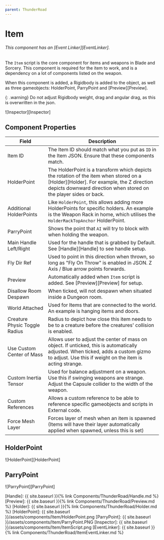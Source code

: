 ```yaml
---
parent: ThunderRoad
---
```

# Item

###### This component has an [Event Linker][EventLinker].

The `Item` script is the core component for items and weapons in Blade and Sorcery. This component is required for the item to work, and is a dependency on a lot of components listed on the weapon.

When this component is added, a Rigidbody is added to the object, as well as three gameobjects: HolderPoint, ParryPoint and [Preview][Preview]. 

{: .warning}
Do not adjust Rigidbody weight, drag and angular drag, as this is overwritten in the json.


![Inspector][Inspector]

## Component Properties

| Field                             | Description
| ---                               | ---
| Item ID                           | The Item ID should match what you put as `ID` in the Item JSON. Ensure that these components match.
| HolderPoint                       | The HolderPoint is a transform which depicts the rotation of the item when stored on a [Holder][Holder]. For example, the Z direction depicts downward direction when stored on the player sides or back.
| Additional HolderPoints           | Like `HolderPoint`, this allows adding more HolderPoints for specific holders. An example is the Weapon Rack in home, which utilises the `HolderRackTopAnchor` HolderPoint.
| ParryPoint                        | Shows the point that `AI` will try to block with when holding the weapon.
| Main Handle Left/Right            | Used for the handle that is grabbed by Default. See [Handle][Handle] to see handle setup.
| Fly Dir Ref                       | Used to point in this direction when thrown, so long as "Fly On Throw" is enabled in JSON. Z Axis / Blue arrow points forwards.
| Preview                           | Automatically added when `Item` script is added. See [Preview][Preview] for setup.
| Disallow Room Despawn             | When ticked, will not despawn when situated inside a Dungeon room.
| World Attached                    | Used for Items that are connected to the world. An example is hanging items and doors.
| Creature Physic Toggle Radius     | Radius to depict how close this item needs to be to a creature before the creatures' collision is enabled.
| Use Custom Center of Mass         | Allows user to adjust the center of mass on object. If unticked, this is automatically adjusted. When ticked, adds a custom gizmo to adjust. Use this if weight on the item is acting strange.
| Custom Inertia Tensor             | Used for balance adjustment on a weapon. Use this if swinging weapons are strange. Adjust the Capsule collider to the width of the weapon.
| Custom References                 | Allows a custom reference to be able to reference specific gameobjects and scripts in External code.
| Force Mesh Layer                  | Forces layer of mesh when an item is spawned (Items will have their layer automatically applied when spawned, unless this is set)

## HolderPoint

![HolderPoint][HolderPoint]

## ParryPoint

![ParryPoint][ParryPoint]






[Handle]: {{ site.baseurl }}{% link Components/ThunderRoad/Handle.md %}
[Preview]: {{ site.baseurl }}{% link Components/ThunderRoad/Preview.md %}
[Holder]: {{ site.baseurl }}{% link Components/ThunderRoad/Holder.md %}
[HolderPoint]: {{ site.baseurl }}/assets/components/Item/HolderPoint.png
[ParryPoint]: {{ site.baseurl }}/assets/components/Item/ParryPoint.PNG
[Inspector]: {{ site.baseurl }}/assets/components/Item/ItemScript.png
[EventLinker]: {{ site.baseurl }}{% link Components/ThunderRoad/ItemEventLinker.md %}